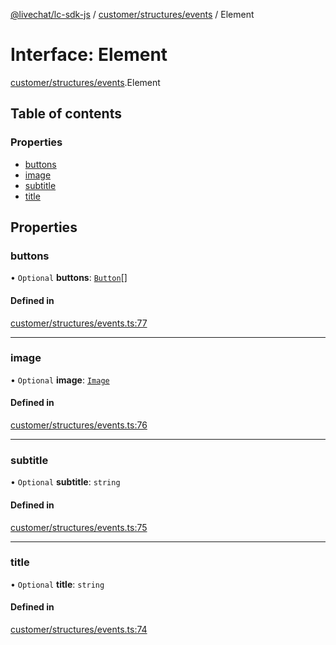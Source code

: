 [@livechat/lc-sdk-js](../README.md) / [customer/structures/events](../modules/customer_structures_events.md) / Element

# Interface: Element

[customer/structures/events](../modules/customer_structures_events.md).Element

## Table of contents

### Properties

- [buttons](customer_structures_events.Element.md#buttons)
- [image](customer_structures_events.Element.md#image)
- [subtitle](customer_structures_events.Element.md#subtitle)
- [title](customer_structures_events.Element.md#title)

## Properties

### buttons

• `Optional` **buttons**: [`Button`](customer_structures_events.Button.md)[]

#### Defined in

[customer/structures/events.ts:77](https://github.com/livechat/lc-sdk-js/blob/8462be9/src/customer/structures/events.ts#L77)

___

### image

• `Optional` **image**: [`Image`](customer_structures_events.Image.md)

#### Defined in

[customer/structures/events.ts:76](https://github.com/livechat/lc-sdk-js/blob/8462be9/src/customer/structures/events.ts#L76)

___

### subtitle

• `Optional` **subtitle**: `string`

#### Defined in

[customer/structures/events.ts:75](https://github.com/livechat/lc-sdk-js/blob/8462be9/src/customer/structures/events.ts#L75)

___

### title

• `Optional` **title**: `string`

#### Defined in

[customer/structures/events.ts:74](https://github.com/livechat/lc-sdk-js/blob/8462be9/src/customer/structures/events.ts#L74)
